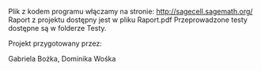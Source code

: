 Plik z kodem programu włączamy na stronie: http://sagecell.sagemath.org/
Raport z projektu dostępny jest w pliku Raport.pdf
Przeprowadzone testy dostępne są w folderze Testy.

Projekt przygotowany przez:

Gabriela Bożka,
Dominika Wośka
